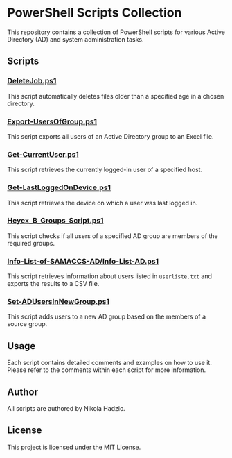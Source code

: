 # PowerShell Scripts Collection

This repository contains a collection of PowerShell scripts for various Active Directory (AD) and system administration tasks.

## Scripts

### [DeleteJob.ps1](DeleteJob.ps1)
This script automatically deletes files older than a specified age in a chosen directory.

### [Export-UsersOfGroup.ps1](Export-UsersOfGroup.ps1)
This script exports all users of an Active Directory group to an Excel file.

### [Get-CurrentUser.ps1](Get-CurrentUser.ps1)
This script retrieves the currently logged-in user of a specified host.

### [Get-LastLoggedOnDevice.ps1](Get-LastLoggedOnDevice.ps1)
This script retrieves the device on which a user was last logged in.

### [Heyex_B_Groups_Script.ps1](Heyex_B_Groups_Script.ps1)
This script checks if all users of a specified AD group are members of the required groups.

### [Info-List-of-SAMACCS-AD/Info-List-AD.ps1](Info-List-of-SAMACCS-AD/Info-List-AD.ps1)
This script retrieves information about users listed in `userliste.txt` and exports the results to a CSV file.

### [Set-ADUsersInNewGroup.ps1](Set-ADUsersInNewGroup.ps1)
This script adds users to a new AD group based on the members of a source group.

## Usage

Each script contains detailed comments and examples on how to use it. Please refer to the comments within each script for more information.

## Author

All scripts are authored by Nikola Hadzic.

## License

This project is licensed under the MIT License.
